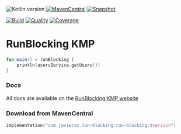 ![Kotlin version](https://img.shields.io/badge/kotlin-1.4.31-blueviolet)
[![MavenCentral](https://img.shields.io/maven-central/v/com.javiersc.run-blocking/run-blocking?label=MavenCentral)](https://repo1.maven.org/maven2/com/javiersc/run-blocking/run-blocking/)
[![Snapshot](https://img.shields.io/nexus/s/com.javiersc.run-blocking/run-blocking?server=https%3A%2F%2Foss.sonatype.org%2F&label=Snapshot)](https://oss.sonatype.org/content/repositories/snapshots/com/javiersc/run-blocking/run-blocking/)

[![Build](https://img.shields.io/github/workflow/status/JavierSegoviaCordoba/run-blocking-kmp/build?label=Build&logo=GitHub)](https://github.com/JavierSegoviaCordoba/run-blocking-kmp/tree/main)
[![Quality](https://img.shields.io/codacy/grade/6e5701cb8b2a48c3969fcb3edd27b4ce/main?label=Quality&logo=codacy&logoColor=white)](https://app.codacy.com/gh/JavierSegoviaCordoba/run-blocking-kmp/dashboard?branch=main)
[![Coverage](https://img.shields.io/codacy/coverage/6e5701cb8b2a48c3969fcb3edd27b4ce/main?label=Coverage&logo=codacy&logoColor=white)](https://app.codacy.com/gh/JavierSegoviaCordoba/run-blocking-kmp/dashboard?branch=main)

# RunBlocking KMP

```kotlin
fun main() = runBlocking {
    println(usersService.getUsers())
}
```

### Docs

All docs are available on the [RunBlocking KMP website](https://run-blocking-kmp.javiersc.com)

### Download from MavenCentral

```kotlin
implementation("com.javiersc.run-blocking:run-blocking:$version")
```
